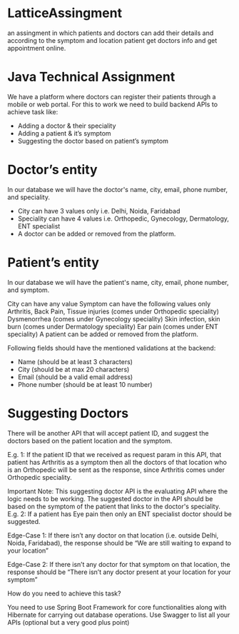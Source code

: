 # LatticeAssingment
an assingment in which patients and doctors  can add their details and according to the symptom and location patient get doctors info and get appointment online.


# Java Technical Assignment         

We have a platform where doctors can register their patients through a mobile or web portal. For this to work we need to build backend APIs to achieve task like:

- Adding a doctor & their speciality
- Adding a patient & it’s symptom
- Suggesting the doctor based on patient’s symptom

# Doctor’s entity

In our database we will have the doctor's name, city, email, phone number, and speciality.

- City can have 3 values only i.e. Delhi, Noida, Faridabad
- Speciality can have 4 values i.e. Orthopedic, Gynecology, Dermatology, ENT specialist
- A doctor can be added or removed from the platform.


# Patient’s entity

In our database we will have the patient's name, city, email, phone number, and symptom.

City can have any value
Symptom can have the following values only
Arthritis, Back Pain, Tissue injuries (comes under Orthopedic speciality)
Dysmenorrhea (comes under Gynecology speciality)
Skin infection, skin burn (comes under Dermatology speciality)
Ear pain (comes under ENT speciality)
A patient can be added or removed from the platform.


Following fields should have the mentioned validations at the backend:

- Name (should be at least 3 characters)
- City (should be at max 20 characters)
- Email (should be a valid email address)
- Phone number (should be at least 10 number)

# Suggesting Doctors

There will be another API that will accept patient ID, and suggest the doctors based on the patient location and the symptom.

E.g. 1: If the patient ID that we received as request param in this API, that patient has Arthritis as a symptom then all the doctors of that location who is an Orthopedic will be sent as the response, since Arthritis comes under Orthopedic speciality.


Important Note: This suggesting doctor API  is the evaluating API where the logic needs to be working. The suggested doctor in the API should be based on the symptom of the patient that links to the doctor's speciality. E.g. 2: If a patient has Eye pain then only an ENT specialist doctor should be suggested.

Edge-Case 1: If there isn’t any doctor on that location (i.e. outside Delhi, Noida, Faridabad), the response should be “We are still waiting to expand to your location”

Edge-Case 2: If there isn’t any doctor for that symptom on that location, the response should be “There isn’t any doctor present at your location for your symptom”


How do you need to achieve this task?

You need to use Spring Boot Framework for core functionalities along with Hibernate for carrying out database operations.
Use Swagger to list all your APIs (optional but a very good plus point)

